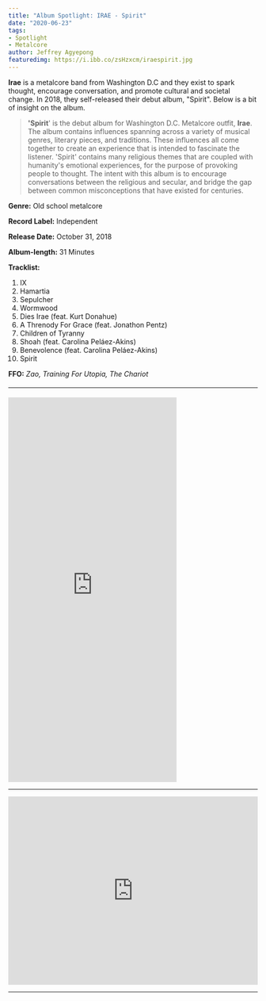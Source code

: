 ```yaml
---
title: "Album Spotlight: IRAE - Spirit"
date: "2020-06-23"
tags:
- Spotlight
- Metalcore
author: Jeffrey Agyepong
featuredimg: https://i.ibb.co/zsHzxcm/iraespirit.jpg
---
```


**Irae** is a metalcore band from Washington D.C and they exist to spark thought, encourage conversation, and promote cultural and societal change. In 2018, they self-released their debut album, "Spirit". Below is a bit of insight on the album.

> **'Spirit**' is the debut album for Washington D.C. Metalcore outfit, **Irae**. The album contains influences spanning across a variety of musical genres, literary pieces, and traditions. These influences all come together to create an experience that is intended to fascinate the listener. 'Spirit' contains many religious themes that are coupled with humanity's emotional experiences, for the purpose of provoking people to thought. The intent with this album is to encourage conversations between the religious and secular, and bridge the gap between common misconceptions that have existed for centuries.

**Genre:** Old school metalcore

**Record Label:** Independent

**Release Date:** October 31, 2018

**Album-length:** 31 Minutes

**Tracklist:** 
1. IX 
2. Hamartia 
3. Sepulcher 
4. Wormwood 
5. Dies Irae (feat. Kurt Donahue)
6. A Threnody For Grace (feat. Jonathon Pentz)
7. Children of Tyranny 
8. Shoah (feat. Carolina Peláez-Akins) 
9. Benevolence (feat. Carolina Peláez-Akins) 
10. Spirit

**FFO:** _Zao, Training For Utopia, The Chariot_

#### <hr>

<iframe style="border: 0; width: 340px; height: 776px;" src="https://bandcamp.com/EmbeddedPlayer/album=1370418771/size=large/bgcol=ffffff/linkcol=0687f5/transparent=true/" seamless><a href="https://iraehc.bandcamp.com/album/spirit">SPIRIT by Irae</a></iframe>

<hr>

<iframe src="https://open.spotify.com/embed/album/2Jd33JwYI6aEF8o1JYIWNa" style="border: 0; width: 100%; height: 380px;" allowfullscreen allow="encrypted-media"></iframe>


<hr>


